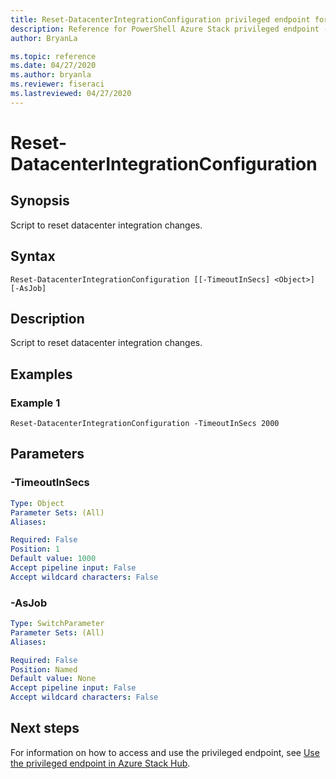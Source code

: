 ```yaml
---
title: Reset-DatacenterIntegrationConfiguration privileged endpoint for Azure Stack Hub
description: Reference for PowerShell Azure Stack privileged endpoint - Reset-DatacenterIntegrationConfiguration
author: BryanLa

ms.topic: reference
ms.date: 04/27/2020
ms.author: bryanla
ms.reviewer: fiseraci
ms.lastreviewed: 04/27/2020
---
```


# Reset-DatacenterIntegrationConfiguration

## Synopsis
Script to reset datacenter integration changes.

## Syntax

```
Reset-DatacenterIntegrationConfiguration [[-TimeoutInSecs] <Object>] [-AsJob]
```

## Description
Script to reset datacenter integration changes.

## Examples

### Example 1
```
Reset-DatacenterIntegrationConfiguration -TimeoutInSecs 2000
```

## Parameters

### -TimeoutInSecs
 

```yaml
Type: Object
Parameter Sets: (All)
Aliases:

Required: False
Position: 1
Default value: 1000
Accept pipeline input: False
Accept wildcard characters: False
```

### -AsJob


```yaml
Type: SwitchParameter
Parameter Sets: (All)
Aliases:

Required: False
Position: Named
Default value: None
Accept pipeline input: False
Accept wildcard characters: False
```

## Next steps

For information on how to access and use the privileged endpoint, see [Use the privileged endpoint in Azure Stack Hub](../../operator/azure-stack-privileged-endpoint.md).
